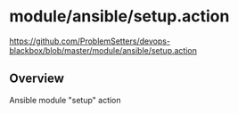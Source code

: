 # module/ansible/setup.action

https://github.com/ProblemSetters/devops-blackbox/blob/master/module/ansible/setup.action

## Overview

Ansible module "setup" action


